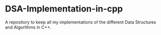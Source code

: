 # DSA-Implementation-in-cpp
A repository to keep all my implementations of the different Data Structures and Algorithms in C++.
